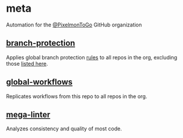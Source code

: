 # meta

Automation for the [@PixelmonToGo](https://github.com/PixelmonToGo) GitHub organization

## [branch-protection](https://github.com/venh/branch-protection)

Applies global branch protection [rules](./branch-protection/rules.json) to all repos in the org, excluding those [listed here](./branch-protection/excluded-repos.txt).

## [global-workflows](https://github.com/derberg/global-workflows-support)

Replicates workflows from this repo to all repos in the org.

## [mega-linter](https://github.com/nvuillam/mega-linter)

Analyzes consistency and quality of most code.

